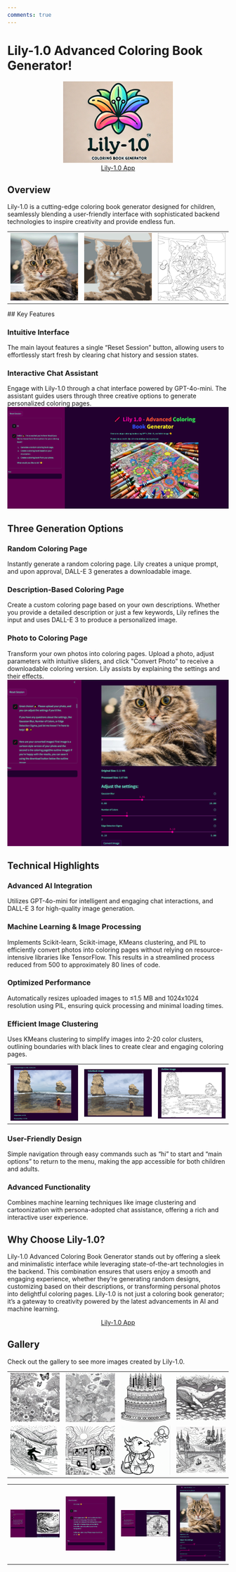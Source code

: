 ```yaml
---
comments: true
---
```

# Lily-1.0 Advanced Coloring Book Generator!
<div style="text-align: center;">
  <img src="images/lily_logo_google.png" alt="Lily-1.0 Logo" title="Lily-1.0 Logo">
  <br>
  <a href="https://lily-one-zero-coloring-app.fun/" class="md-button md-button--primary">Lily-1.0 App</a>
</div>

## Overview

Lily-1.0 is a cutting-edge coloring book generator designed for children, seamlessly blending a user-friendly interface with sophisticated backend technologies to inspire creativity and provide endless fun.

<table>
  <tr>
    <td><a href="images/cat_2.jpg" target="_blank"><img src="images/cat_2.jpg" alt="cat_2" width="100%"></a></td>
    <td><a href="images/cat_2_colorbook_image.png" target="_blank"><img src="images/cat_2_colorbook_image.png" alt="cat_2_colorbook_image" width="100%"></a></td>
    <td><a href="images/cat_2_outline_image.png" target="_blank"><img src="images/cat_2_outline_image.png" alt="cat_2_outline_image" width="100%"></a></td>
  </tr>
</table>
## Key Features

### Intuitive Interface

The main layout features a single “Reset Session” button, allowing users to effortlessly start fresh by clearing chat history and session states.

### Interactive Chat Assistant

Engage with Lily-1.0 through a chat interface powered by GPT-4o-mini. The assistant guides users through three creative options to generate personalized coloring pages.
![Home Screen](images/home_screen.png "Home Screen")
## Three Generation Options

### Random Coloring Page

Instantly generate a random coloring page. Lily creates a unique prompt, and upon approval, DALL-E 3 generates a downloadable image.

### Description-Based Coloring Page

Create a custom coloring page based on your own descriptions. Whether you provide a detailed description or just a few keywords, Lily refines the input and uses DALL-E 3 to produce a personalized image.

### Photo to Coloring Page

Transform your own photos into coloring pages. Upload a photo, adjust parameters with intuitive sliders, and click "Convert Photo" to receive a downloadable coloring version. Lily assists by explaining the settings and their effects.
![adjustments_2](images/adjustments_2.png "adjustments_2")

## Technical Highlights

### Advanced AI Integration

Utilizes GPT-4o-mini for intelligent and engaging chat interactions, and DALL-E 3 for high-quality image generation.

### Machine Learning & Image Processing

Implements Scikit-learn, Scikit-image, KMeans clustering, and PIL to efficiently convert photos into coloring pages without relying on resource-intensive libraries like TensorFlow. This results in a streamlined process reduced from 500 to approximately 80 lines of code.

### Optimized Performance

Automatically resizes uploaded images to ≤1.5 MB and 1024x1024 resolution using PIL, ensuring quick processing and minimal loading times.

### Efficient Image Clustering

Uses KMeans clustering to simplify images into 2-20 color clusters, outlining boundaries with black lines to create clear and engaging coloring pages.
<table style="width:100%">
  <tr>
    <td style="width:33.33%"><a href="images/ocean_original.png" target="_blank"><img src="images/ocean_original.png" alt="ocean_original" style="width:100%"></a></td>
    <td style="width:33.33%"><a href="images/ocean_colorbook.png" target="_blank"><img src="images/ocean_colorbook.png" alt="ocean_colorbook" style="width:100%"></a></td>
    <td style="width:33.33%"><a href="images/ocean_outline.png" target="_blank"><img src="images/ocean_outline.png" alt="ocean_outline" style="width:100%"></a></td>
  </tr>
</table>

### User-Friendly Design

Simple navigation through easy commands such as “hi” to start and “main options” to return to the menu, making the app accessible for both children and adults.

### Advanced Functionality

Combines machine learning techniques like image clustering and cartoonization with persona-adopted chat assistance, offering a rich and interactive user experience.

## Why Choose Lily-1.0?

Lily-1.0 Advanced Coloring Book Generator stands out by offering a sleek and minimalistic interface while leveraging state-of-the-art technologies in the backend. This combination ensures that users enjoy a smooth and engaging experience, whether they’re generating random designs, customizing based on their descriptions, or transforming personal photos into delightful coloring pages. Lily-1.0 is not just a coloring book generator; it’s a gateway to creativity powered by the latest advancements in AI and machine learning.

<div style="text-align: center;">
  <a href="https://lily-1-0-app-e5maz.ondigitalocean.app/" class="md-button md-button--primary">Lily-1.0 App</a>
</div>

## Gallery

Check out the gallery to see more images created by Lily-1.0.


<table>
  <tr>
    <td><a href="images/coloring_page_1.png" target="_blank"><img src="images/coloring_page_1.png" alt="coloring_page_1" width="150"></a></td>
    <td><a href="images/coloring_page_2.png" target="_blank"><img src="images/coloring_page_2.png" alt="coloring_page_2" width="150"></a></td>
    <td><a href="images/coloring_page_3.png" target="_blank"><img src="images/coloring_page_3.png" alt="coloring_page_3" width="150"></a></td>
    <td><a href="images/coloring_page_4.png" target="_blank"><img src="images/coloring_page_4.png" alt="coloring_page_4" width="150"></a></td>
  </tr>
  <tr>
    <td><a href="images/coloring_page_5.png" target="_blank"><img src="images/coloring_page_5.png" alt="coloring_page_5" width="150"></a></td>
    <td><a href="images/coloring_page_6.png" target="_blank"><img src="images/coloring_page_6.png" alt="coloring_page_6" width="150"></a></td>
    <td><a href="images/coloring_page_7.png" target="_blank"><img src="images/coloring_page_7.png" alt="coloring_page_7" width="150"></a></td>
    <td><a href="images/coloring_page_8.png" target="_blank"><img src="images/coloring_page_8.png" alt="coloring_page_8" width="150"></a></td>
  </tr>
</table>

<table>
  <tr>
    <td><a href="images/Lion.png" target="_blank"><img src="images/Lion.png" alt="Lion" width="150"></a></td>
    <td><a href="images/chat_example.png" target="_blank"><img src="images/chat_example.png" alt="chat_example" width="150"></a></td>
    <td><a href="images/castle_image.png" target="_blank"><img src="images/castle_image.png" alt="castle_image" width="150"></a></td>
    <td><a href="images/adjustments.png" target="_blank"><img src="images/adjustments.png" alt="adjustments" width="150"></a></td>
  </tr>
</table>
